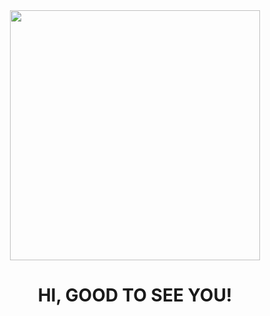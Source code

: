 <div id="header" align="center">
  <img src="https://media.giphy.com/media/ZgTR3UQ9XAWDvqy9jv/giphy.gif" width="400px"/>
</div>
<h1 style="text-align:center">HI, GOOD TO SEE YOU!</h1>
  
  
  
<!--
**solace1987/solace1987** is a ✨ _special_ ✨ repository because its `README.md` (this file) appears on your GitHub profile.

Here are some ideas to get you started:

- 🔭 I’m currently working on ...
- 🌱 I’m currently learning ...
- 👯 I’m looking to collaborate on ...
- 🤔 I’m looking for help with ...
- 💬 Ask me about ...
- 📫 How to reach me: ...
- 😄 Pronouns: ...
- ⚡ Fun fact: ...
-->
